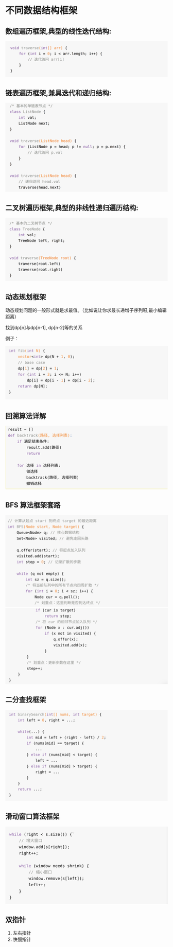 # 不同数据结构框架

## 数组遍历框架,典型的线性迭代结构:

![image-20200801001046938](/img/in-post/20_07/image-20200801001046938.png)

## 链表遍历框架,兼具迭代和递归结构:

![image-20200801001202890](/img/in-post/20_07/image-20200801001202890.png)

## 二叉树遍历框架,典型的非线性递归遍历结构:

![image-20200801001956481](/img/in-post/20_07/image-20200801001956481.png)

## 动态规划框架

动态规划问题的一般形式就是求最值。（比如说让你求最⻓递增子序列呀,最小编辑距离）

找到dp[n]与dp[n-1], dp[n-2]等的关系

例子：

![image-20200801003343501](/img/in-post/20_07/image-20200801003343501.png)

## 回溯算法详解

![image-20200801002556141](/img/in-post/20_07/image-20200801002556141.png)



## BFS 算法框架套路

![image-20200801002743343](/img/in-post/20_07/image-20200801002743343.png)![image-20200801002801390](/img/in-post/20_07/image-20200801002801390.png)

## 二分查找框架

![image-20200801002907172](/img/in-post/20_07/image-20200801002907172.png)

## 滑动窗口算法框架

![image-20200801003210337](/img/in-post/20_07/image-20200801003210337.png)

## 双指针

1. 左右指针
2. 快慢指针































